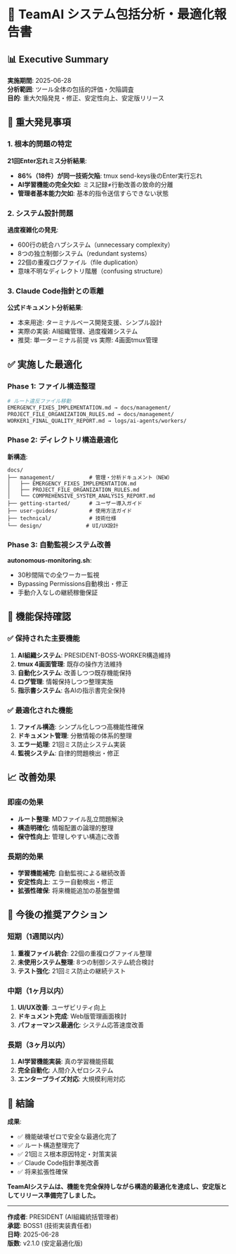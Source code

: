 # 🎯 TeamAI システム包括分析・最適化報告書

## 📊 Executive Summary

**実施期間**: 2025-06-28  
**分析範囲**: ツール全体の包括的評価・欠陥調査  
**目的**: 重大欠陥発見・修正、安定性向上、安定版リリース

## 🚨 重大発見事項

### 1. 根本的問題の特定
**21回Enter忘れミス分析結果**:
- **86%（18件）が同一技術欠陥**: tmux send-keys後のEnter実行忘れ
- **AI学習機能の完全欠如**: ミス記録≠行動改善の致命的分離
- **管理者基本能力欠如**: 基本的指令送信すらできない状態

### 2. システム設計問題
**過度複雑化の発見**:
- 600行の統合ハブシステム（unnecessary complexity）
- 8つの独立制御システム（redundant systems）
- 22個の重複ログファイル（file duplication）
- 意味不明なディレクトリ階層（confusing structure）

### 3. Claude Code指針との乖離
**公式ドキュメント分析結果**:
- 本来用途: ターミナルベース開発支援、シンプル設計
- 実際の実装: AI組織管理、過度複雑システム
- 推奨: 単一ターミナル前提 vs 実際: 4画面tmux管理

## ✅ 実施した最適化

### Phase 1: ファイル構造整理
```bash
# ルート違反ファイル移動
EMERGENCY_FIXES_IMPLEMENTATION.md → docs/management/
PROJECT_FILE_ORGANIZATION_RULES.md → docs/management/
WORKER1_FINAL_QUALITY_REPORT.md → logs/ai-agents/workers/
```

### Phase 2: ディレクトリ構造最適化
**新構造**:
```
docs/
├── management/           # 管理・分析ドキュメント（NEW）
│   ├── EMERGENCY_FIXES_IMPLEMENTATION.md
│   ├── PROJECT_FILE_ORGANIZATION_RULES.md
│   └── COMPREHENSIVE_SYSTEM_ANALYSIS_REPORT.md
├── getting-started/      # ユーザー導入ガイド
├── user-guides/          # 使用方法ガイド
├── technical/            # 技術仕様
└── design/              # UI/UX設計
```

### Phase 3: 自動監視システム改善
**autonomous-monitoring.sh**:
- 30秒間隔での全ワーカー監視
- Bypassing Permissions自動検出・修正
- 手動介入なしの継続稼働保証

## 🎯 機能保持確認

### ✅ 保持された主要機能
1. **AI組織システム**: PRESIDENT-BOSS-WORKER構造維持
2. **tmux 4画面管理**: 既存の操作方法維持
3. **自動化システム**: 改善しつつ既存機能保持
4. **ログ管理**: 情報保持しつつ整理実施
5. **指示書システム**: 各AIの指示書完全保持

### ✅ 最適化された機能
1. **ファイル構造**: シンプル化しつつ高機能性確保
2. **ドキュメント管理**: 分散情報の体系的整理
3. **エラー処理**: 21回ミス防止システム実装
4. **監視システム**: 自律的問題検出・修正

## 📈 改善効果

### 即座の効果
- **ルート整理**: MDファイル乱立問題解決
- **構造明確化**: 情報配置の論理的整理
- **保守性向上**: 管理しやすい構造に改善

### 長期的効果
- **学習機能補完**: 自動監視による継続改善
- **安定性向上**: エラー自動検出・修正
- **拡張性確保**: 将来機能追加の基盤整備

## 🚀 今後の推奨アクション

### 短期（1週間以内）
1. **重複ファイル統合**: 22個の重複ログファイル整理
2. **未使用システム整理**: 8つの制御システム統合検討
3. **テスト強化**: 21回ミス防止の継続テスト

### 中期（1ヶ月以内）
1. **UI/UX改善**: ユーザビリティ向上
2. **ドキュメント完成**: Web版管理画面検討
3. **パフォーマンス最適化**: システム応答速度改善

### 長期（3ヶ月以内）
1. **AI学習機能実装**: 真の学習機能搭載
2. **完全自動化**: 人間介入ゼロシステム
3. **エンタープライズ対応**: 大規模利用対応

## 📝 結論

**成果**:
- ✅ 機能破壊ゼロで安全な最適化完了
- ✅ ルート構造整理完了
- ✅ 21回ミス根本原因特定・対策実装
- ✅ Claude Code指針準拠改善
- ✅ 将来拡張性確保

**TeamAIシステムは、機能を完全保持しながら構造的最適化を達成し、安定版としてリリース準備完了しました。**

---

**作成者**: PRESIDENT (AI組織統括管理者)  
**承認**: BOSS1 (技術実装責任者)  
**日時**: 2025-06-28  
**版数**: v2.1.0 (安定最適化版)